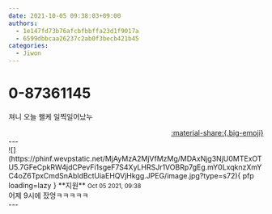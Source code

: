 ```yaml
---
date: 2021-10-05 09:38:03+09:00
authors:
  - 1e147fd73b76afcbfbbffa23d1f9017a
  - 6599dbbcaa26237c2ab0f3becb421b45
categories:
  - Jiwon
---
```


# 0-87361145

<div class="post-container" markdown="1">
<div class="content-container md-sidebar__scrollwrap" markdown="1">

져니 오늘 왤케 일찍일어났누

</div>
</div>

<div style="text-align: right;" markdown="1">
<a href="https://weverse.io/fromis9/fanpost/0-87361145" style="text-align: right;">:material-share:{.big-emoji}</a>
</div>
---

<div class="comments-container md-sidebar__scrollwrap" markdown="1">
<div class="comment" markdown="1">
<div class='id-container' markdown="1">
![](https://phinf.wevpstatic.net/MjAyMzA2MjVfMzMg/MDAxNjg3NjU0MTExOTU5.7GFeCpkRW4jdCPevFi1sgeF7S4XyLHRSJr1VOBRp7gEg.mY0LxqknzXmYC4oZ6TpxCmdSnAbldBctUiaEHQVjHkgg.JPEG/image.jpg?type=s72){ pfp loading=lazy }
**<span class="artist">지원</span>** <small>Oct 05 2021, 09:38</small><br>
</div>
<div class='comment-body' markdown="1">
어제 9시에 잤엉ㅋㅋㅋㅋㅋ
</div>
</div>
</div>
---
